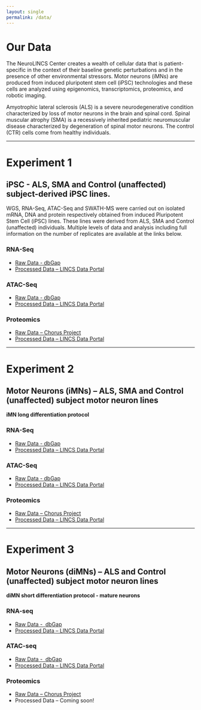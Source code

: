 ```yaml
---
layout: single
permalink: /data/
---
```


<h1 class="custom__title">Our Data</h1>

<!-- <div class="custom__pie-chart"><canvas id="celltypes" width="10" height="10"></canvas></div> -->
<div class="custom__chart custom__pie-chart"><canvas id="diseases" width="10" height="10"></canvas></div>
<!-- <div class="custom__pie-chart"><canvas id="assays" width="10" height="10"></canvas></div> -->
<!-- <div class="custom__pie-chart"><canvas id="filetypes" width="100" height="100"></canvas></div> -->
<!-- <div class="custom__pie-chart"><canvas id="perturbations" width="100" height="100"></canvas></div> -->

The NeuroLINCS Center creates a wealth of cellular data that is patient-specific in the context of their baseline genetic perturbations and in the presence of other environmental stressors. Motor neurons (iMNs) are produced from induced pluripotent stem cell (iPSC) technologies and these cells are analyzed using epigenomics, transcriptomics, proteomics, and robotic imaging.

Amyotrophic lateral sclerosis (ALS) is a severe neurodegenerative condition characterized by loss of motor neurons in the brain and spinal cord. Spinal muscular atrophy (SMA) is a recessively inherited pediatric neuromuscular disease characterized by degeneration of spinal motor neurons. The control (CTR) cells come from healthy individuals.

<div class="custom__chart custom__bar-chart"><canvas id="releases" width="10" height="7"></canvas></div>

---

# Experiment 1

## iPSC - ALS, SMA and Control (unaffected) subject-derived iPSC lines.
WGS, RNA-Seq, ATAC-Seq and SWATH-MS were carried out on isolated mRNA, DNA and protein respectively obtained from induced Pluripotent Stem Cell (iPSC) lines. These lines were derived from ALS, SMA and Control (unaffected) individuals.  Multiple levels of data and analysis including full information on the number of replicates are available at the links below.

### RNA-Seq
- [Raw Data -  dbGap](https://www.ncbi.nlm.nih.gov/projects/gap/cgi-bin/study.cgi?study_id=phs001231.v1.p1)
- [Processed Data – LINCS Data Portal](http://lincsportal.ccs.miami.edu/datasets/#/view/LDS-1356)

### ATAC-Seq
- [Raw Data -  dbGap](https://www.ncbi.nlm.nih.gov/projects/gap/cgi-bin/study.cgi?study_id=phs001231.v1.p1)
- [Processed Data – LINCS Data Portal](http://lincsportal.ccs.miami.edu/datasets/#/view/LDS-1354)

### Proteomics
- [Raw Data – Chorus Project](https://chorusproject.org/pages/dashboard.html#/search/neuroLINCS/projects)
- [Processed Data – LINCS Data Portal](http://lincsportal.ccs.miami.edu/datasets/#/view/LDS-1358)

---

# Experiment 2

## Motor Neurons (iMNs) – ALS, SMA and Control (unaffected) subject motor neuron lines
**iMN long differentiation protocol**

### RNA-Seq
- [Raw Data -  dbGap](http://www.ncbi.nlm.nih.gov/projects/gap/cgi-bin/study.cgi?study_id=phs001231.v1.p1)
- [Processed Data – LINCS Data Portal](http://lincsportal.ccs.miami.edu/datasets-beta/#/view/LDS-1398)

### ATAC-Seq
- [Raw Data -  dbGap](http://www.ncbi.nlm.nih.gov/projects/gap/cgi-bin/study.cgi?study_id=phs001231.v1.p1)
- [Processed Data – LINCS Data Portal](http://lincsportal.ccs.miami.edu/datasets-beta/#/view/LDS-1400)

### Proteomics
- [Raw Data – Chorus Project](https://chorusproject.org/pages/dashboard.html#/search/neuroLINCS/projects)
- [Processed Data – LINCS Data Portal](http://lincsportal.ccs.miami.edu/datasets-beta/#/view/LDS-1423)


---

# Experiment 3

## Motor Neurons (diMNs) – ALS and Control (unaffected) subject motor neuron lines
**diMN short differentiation protocol - mature neurons**

### RNA-seq
- [Raw Data -  dbGap](http://www.ncbi.nlm.nih.gov/projects/gap/cgi-bin/study.cgi?study_id=phs001231.v1.p1)
- [Processed Data – LINCS Data Portal](http://lincsportal.ccs.miami.edu/datasets/#/view/LDS-1499)
 
### ATAC-seq
- [Raw Data -  dbGap](http://www.ncbi.nlm.nih.gov/projects/gap/cgi-bin/study.cgi?study_id=phs001231.v1.p1)
- [Processed Data – LINCS Data Portal](http://lincsportal.ccs.miami.edu/datasets/#/view/LDS-1501)
 
### Proteomics
- [Raw Data – Chorus Project](https://chorusproject.org/pages/dashboard.html#/search/neuroLINCS/projects)
- Processed Data – Coming soon!
